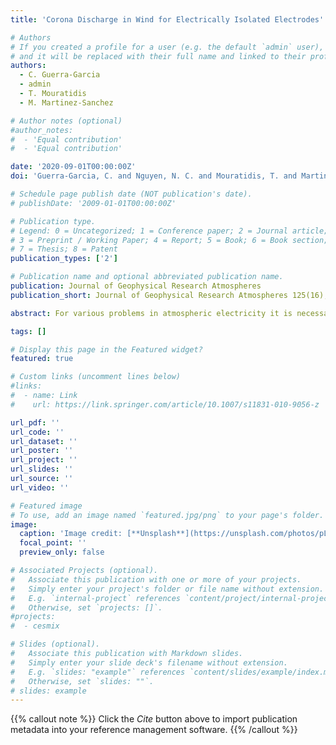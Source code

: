 ```yaml
---
title: 'Corona Discharge in Wind for Electrically Isolated Electrodes'

# Authors
# If you created a profile for a user (e.g. the default `admin` user), write the username (folder name) here
# and it will be replaced with their full name and linked to their profile.
authors:  
  - C. Guerra-Garcia
  - admin
  - T. Mouratidis
  - M. Martinez-Sanchez

# Author notes (optional)
#author_notes:
#  - 'Equal contribution'
#  - 'Equal contribution'

date: '2020-09-01T00:00:00Z'
doi: 'Guerra-Garcia, C. and Nguyen, N. C. and Mouratidis, T. and Martinez-Sanchez, M.'

# Schedule page publish date (NOT publication's date).
# publishDate: '2009-01-01T00:00:00Z'

# Publication type.
# Legend: 0 = Uncategorized; 1 = Conference paper; 2 = Journal article;
# 3 = Preprint / Working Paper; 4 = Report; 5 = Book; 6 = Book section;
# 7 = Thesis; 8 = Patent
publication_types: ['2']

# Publication name and optional abbreviated publication name.
publication: Journal of Geophysical Research Atmospheres
publication_short: Journal of Geophysical Research Atmospheres 125(16), e2020JD032908

abstract: For various problems in atmospheric electricity it is necessary to understand the behavior of corona discharge in wind. Prior work considers grounded electrode systems, of relevance for earthed towers, trees, or windmills subjected to thunderstorms fields. In this configuration, the effect of wind is to remove the shielding ions from the coronating electrode vicinity strengthening the corona and increasing its current. There are a number of cases, such as isolated wind turbine blades or airborne vehicles, that are not completely represented by the available models and experiments. This paper focuses on electrode systems that are electrically isolated from their environment and reports on a wind tunnel campaign and accompanying theoretical work. In this configuration, there are two competing effects the removal of the shielding ions by the wind, strengthening the corona, and the electrode system charging negatively for positive corona with respect to its environment, weakening the corona. This leads to three different operating regimes, namely, for positions that favor ion recapture, charging is limited and current increases with wind as in the classical scaling, for positions that favor ion transport by the wind, the system charges negatively and the current decreases with wind, for the later configuration, as wind increases, the current can vanish and the system potential saturates. The results from this work demonstrate that classical scaling laws of corona discharge in wind do not necessarily apply for isolated electrodes and illustrate the feasibility of using a glow corona in wind for controlled charging of a floating body.

tags: []

# Display this page in the Featured widget?
featured: true

# Custom links (uncomment lines below)
#links:
#  - name: Link
#    url: https://link.springer.com/article/10.1007/s11831-010-9056-z

url_pdf: ''
url_code: ''
url_dataset: ''
url_poster: ''
url_project: ''
url_slides: ''
url_source: ''
url_video: ''

# Featured image
# To use, add an image named `featured.jpg/png` to your page's folder.
image:
  caption: 'Image credit: [**Unsplash**](https://unsplash.com/photos/pLCdAaMFLTE)'
  focal_point: ''
  preview_only: false

# Associated Projects (optional).
#   Associate this publication with one or more of your projects.
#   Simply enter your project's folder or file name without extension.
#   E.g. `internal-project` references `content/project/internal-project/index.md`.
#   Otherwise, set `projects: []`.
#projects:
#  - cesmix

# Slides (optional).
#   Associate this publication with Markdown slides.
#   Simply enter your slide deck's filename without extension.
#   E.g. `slides: "example"` references `content/slides/example/index.md`.
#   Otherwise, set `slides: ""`.
# slides: example
---
```


{{% callout note %}}
Click the _Cite_ button above to import publication metadata into your reference management software.
{{% /callout %}}

